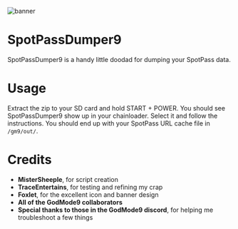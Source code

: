 ![banner](https://i.ibb.co/7zVmf7m/Spot-Pass-Dumper9-banner.png)
# SpotPassDumper9

SpotPassDumper9 is a handy little doodad for dumping your SpotPass data.

# Usage

Extract the zip to your SD card and hold START + POWER. You should see SpotPassDumper9 show up in your chainloader. Select it and follow the instructions. You should end up with your SpotPass URL cache file in `/gm9/out/`.

# Credits
* **MisterSheeple**, for script creation
* **TraceEntertains**, for testing and refining my crap
* **Foxlet**, for the excellent icon and banner design
* **All of the GodMode9 collaborators**
* **Special thanks to those in the GodMode9 discord**, for helping me troubleshoot a few things
